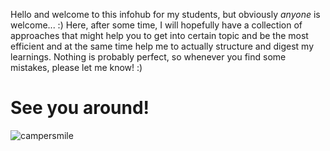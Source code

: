 Hello and welcome to this infohub for my students, but obviously *anyone* is welcome... :)
Here, after some time, I will hopefully have a collection of approaches that might help you to get into certain topic and be the most efficient and at the same time help me to actually structure and digest my learnings. Nothing is probably perfect, so whenever you find some mistakes, please let me know! :)

# See you around! 

![campersmile](images/campersmile.png)
